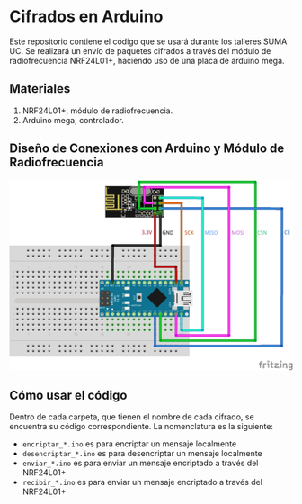 # Cifrados en Arduino

Este repositorio contiene el código que se usará durante los talleres SUMA UC. Se realizará un envío de paquetes cifrados a través del módulo de radiofrecuencia NRF24L01+, haciendo uso de una placa de arduino mega.


## Materiales

1. NRF24L01+, módulo de radiofrecuencia.
2. Arduino mega, controlador.


## Diseño de Conexiones con Arduino y Módulo de Radiofrecuencia

![connection](conn.png)


## Cómo usar el código

Dentro de cada carpeta, que tienen el nombre de cada cifrado, se encuentra su código correspondiente. La nomenclatura es la siguiente:

- `encriptar_*.ino` es para encriptar un mensaje localmente
- `desencriptar_*.ino` es para desencriptar un mensaje localmente
- `enviar_*.ino` es para enviar un mensaje encriptado a través del NRF24L01+
- `recibir_*.ino` es para enviar un mensaje encriptado a través del NRF24L01+
